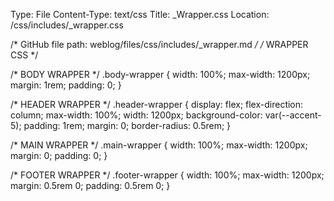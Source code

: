 Type: File
Content-Type: text/css
Title: _Wrapper.css
Location: /css/includes/_wrapper.css

/* GitHub file path:
weblog/files/css/includes/_wrapper.md */
/* WRAPPER CSS */

/* BODY WRAPPER */
.body-wrapper {
  width: 100%;
  max-width: 1200px;
  margin: 1rem;
  padding: 0;
}

/* HEADER WRAPPER */
.header-wrapper {
  display: flex;
  flex-direction: column;
  max-width: 100%;
  width: 1200px;
  background-color: var(--accent-5);
  padding: 1rem;
  margin: 0;
  border-radius: 0.5rem;
}

/* MAIN WRAPPER */
.main-wrapper {
  width: 100%;
  max-width: 1200px;
  margin: 0;
  padding: 0;
}

/* FOOTER WRAPPER */
.footer-wrapper {
  width: 100%;
  max-width: 1200px;
  margin: 0.5rem 0;
  padding: 0.5rem 0;
}
